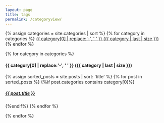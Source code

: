 ```yaml
---
layout: page
title: tags
permalink: /categoryview/
---
```

<div>
{% assign categories = site.categories | sort %}
{% for category in categories %}
 <span class="site-tag">
    <a href="#{{ category | first | slugify }}">
            {{ category[0] | replace:'-', ' ' }} ({{ category | last | size }})
    </a>
</span>
{% endfor %}
</div>

<div id="index">

{% for category in categories %}
<a name="{{ category[0] }}"></a><h4>{{ category[0] | replace:'-', ' ' }} ({{ category | last | size }}) </h4>
{% assign sorted_posts = site.posts | sort: 'title' %}
{% for post in sorted_posts %}
{%if post.categories contains category[0]%}

  <h5><a href="{{ site.url }}{{site.baseurl}}{{ post.url }}" title="{{ post.title }}">{{ post.title }}</a></h5>
   

{%endif%}
{% endfor %}

{% endfor %}
</div>

